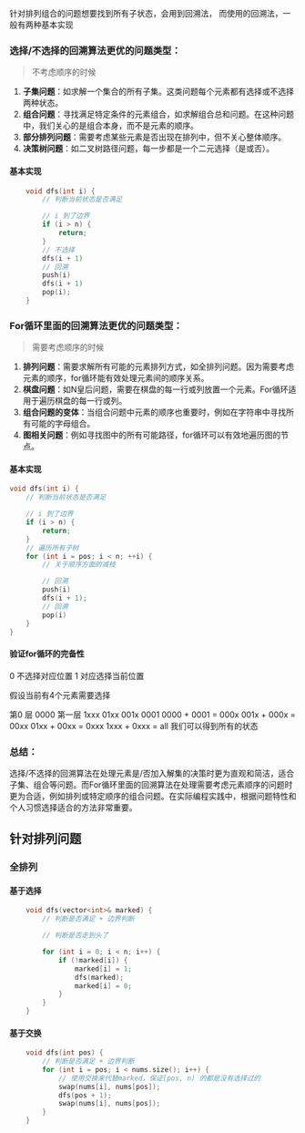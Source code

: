 针对排列组合的问题想要找到所有子状态，会用到回溯法， 而使用的回溯法，一般有两种基本实现

### 选择/不选择的回溯算法更优的问题类型：
> 不考虑顺序的时候
1. **子集问题**：如求解一个集合的所有子集。这类问题每个元素都有选择或不选择两种状态。
2. **组合问题**：寻找满足特定条件的元素组合，如求解组合总和问题。在这种问题中，我们关心的是组合本身，而不是元素的顺序。
3. **部分排列问题**：需要考虑某些元素是否出现在排列中，但不关心整体顺序。
4. **决策树问题**：如二叉树路径问题，每一步都是一个二元选择（是或否）。

#### 基本实现
```cpp
    void dfs(int i) {
        // 判断当前状态是否满足

        // i 到了边界
        if (i > n) {
            return;
        }
        // 不选择
        dfs(i + 1)
        // 回溯
        push(i)
        dfs(i + 1)
        pop(i);
    }
```


### For循环里面的回溯算法更优的问题类型：
> 需要考虑顺序的时候
1. **排列问题**：需要求解所有可能的元素排列方式，如全排列问题。因为需要考虑元素的顺序，for循环能有效处理元素间的顺序关系。
2. **棋盘问题**：如N皇后问题，需要在棋盘的每一行或列放置一个元素。For循环适用于遍历棋盘的每一行或列。
3. **组合问题的变体**：当组合问题中元素的顺序也重要时，例如在字符串中寻找所有可能的字母组合。
4. **图相关问题**：例如寻找图中的所有可能路径，for循环可以有效地遍历图的节点。

#### 基本实现
```cpp
void dfs(int i) {
    // 判断当前状态是否满足

    // i 到了边界
    if (i > n) {
        return;
    }
    // 遍历所有子树
    for (int i = pos; i < n; ++i) {
        // 关于顺序方面的减枝

        // 回溯
        push(i)
        dfs(i + 1);
        // 回溯
        pop(i)
    }
}
```

#### 验证for循环的完备性
0 不选择对应位置
1 对应选择当前位置

假设当前有4个元素需要选择

第0 层  0000
第一层  1xxx 01xx 001x 0001
0000 + 0001 = 000x
001x + 000x = 00xx
01xx + 00xx = 0xxx
1xxx + 0xxx = all 我们可以得到所有的状态


### 总结：
选择/不选择的回溯算法在处理元素是/否加入解集的决策时更为直观和简洁，适合子集、组合等问题。而For循环里面的回溯算法在处理需要考虑元素顺序的问题时更为合适，例如排列或特定顺序的组合问题。在实际编程实践中，根据问题特性和个人习惯选择适合的方法非常重要。

## 针对排列问题

### 全排列
#### 基于选择
```cpp
    void dfs(vector<int>& marked) {
        // 判断是否满足 + 边界判断

        // 判断是否走到头了

        for (int i = 0; i < n; i++) {
            if (!marked[i]) {
                marked[i] = 1;
                dfs(marked);
                marked[i] = 0;
            }
        }
    }
```
#### 基于交换
```cpp
    void dfs(int pos) {
        // 判断是否满足 + 边界判断
        for (int i = pos; i < nums.size(); i++) {
            // 使用交换来代替marked，保证[pos, n) 的都是没有选择过的
            swap(nums[i], nums[pos]);
            dfs(pos + 1);
            swap(nums[i], nums[pos]);
        }
    }
```
